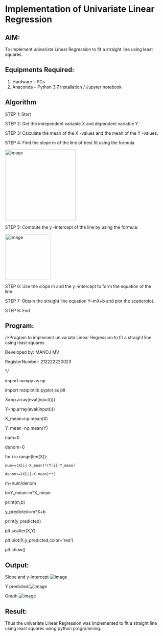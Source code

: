 # Implementation of Univariate Linear Regression
## AIM:
To implement univariate Linear Regression to fit a straight line using least squares.

## Equipments Required:
1. Hardware – PCs
2. Anaconda – Python 3.7 Installation / Jupyter notebook

## Algorithm
STEP 1: Start

STEP 2: Get the independent variable X and dependent variable Y.

STEP 3: Calculate the mean of the X -values and the mean of the Y -values.

STEP 4: Find the slope m of the line of best fit using the formula. 

<img width="231" alt="image" src="https://user-images.githubusercontent.com/93026020/192078527-b3b5ee3e-992f-46c4-865b-3b7ce4ac54ad.png">

STEP 5: Compute the y -intercept of the line by using the formula:

<img width="148" alt="image" src="https://user-images.githubusercontent.com/93026020/192078545-79d70b90-7e9d-4b85-9f8b-9d7548a4c5a4.png">

STEP 6: Use the slope m and the y -intercept to form the equation of the line.

STEP 7:  Obtain the straight line equation Y=mX+b and plot the scatterplot.

STEP 8: End

## Program:
/*Program to implement univariate Linear Regression to fit a straight line using least squares.

Developed by: MANOJ MV

RegisterNumber: 212222220023

*/

import numpy as np

import matplotlib.pyplot as plt


X=np.array(eval(input()))

Y=np.array(eval(input()))


X_mean=np.mean(X)

Y_mean=np.mean(Y)


num=0

denom=0


for i in range(len(X)):

    num+=(X[i]-X_mean)*(Y[i]-Y_mean)
    
    denom+=(X[i]-X_mean)**2
    

m=num/denom

b=Y_mean-m*X_mean

print(m,b)


y_predicted=m*X+b

print(y_predicted)


plt.scatter(X,Y)

plt.plot(X,y_predicted,color='red')

plt.show()



## Output:
Slope and y-intercept
![image](https://github.com/user-attachments/assets/8db3585c-0044-4db1-a540-b8aa50fc3ce3)

Y predicted
![image](https://github.com/user-attachments/assets/fc79bcaa-3bcf-4309-8371-db78d2166f3a)

Graph
![image](https://github.com/user-attachments/assets/a20f0adf-9e10-422e-9e4a-e7ca29821d7b)

## Result:
Thus the univariate Linear Regression was implemented to fit a straight line using least squares using python programming.
